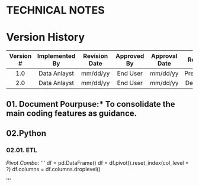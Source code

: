 # TECHNICAL NOTES

# Version History
| Version # | Implemented By  | Revision Date |  Approved By  | Approval Date |    Reason   |
| :-------: | :-------------: | :-----------: | :-----------: | :-----------: | :---------: |
|    1.0    |   Data Anlayst  |    mm/dd/yy   |    End User   |    mm/dd/yy   | Preliminar  |
|    2.0    |   Data Anlayst  |    mm/dd/yy   |    End User   |    mm/dd/yy   | Definitive  |

## 01. Document Pourpuse:* To consolidate the main coding features as guidance.

## 02.Python
### 02.01. ETL

*Pivot Combo*: 
''' 
df = pd.DataFrame()
df = df.pivot().reset_index(col_level = ?)
df.columns = df.columns.droplevel()

'''